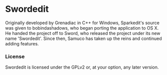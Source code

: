 # Swordedit

Originally developed by Grenadiac in C++ for Windows, Sparkedit's source was given to bobindashadows,
who began porting the application to OS X. He handed the project off to Sword, who released the project
under its new name 'Swordedit'. Since then, Samuco has taken up the reins and continued adding features.

### License

Swordedit is licensed under the GPLv2 or, at your option, any later version.
